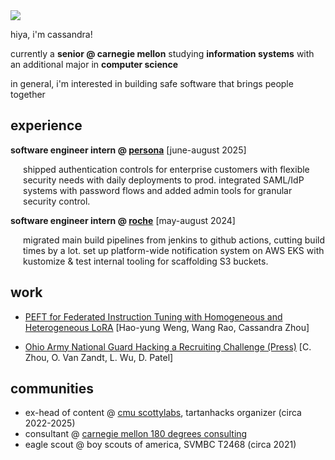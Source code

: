 
<img class="profile-picture" src="https://i.vsco.co/644b502b3721d774a35a7e1c?c=1&d=1&w=300">

hiya, i'm cassandra!

currently a __senior @ carnegie mellon__ studying __information systems__ with an additional major in __computer science__

in general, i'm interested in building safe software that brings people together 

## experience

__software engineer intern @ [persona](https://withpersona.com/)__  [june-august 2025]
<div style="margin-left: 20px;">shipped authentication controls for enterprise customers with flexible security needs with daily deployments to prod. integrated SAML/IdP systems with password flows and added admin tools for granular security control.</div>

__software engineer intern @ [roche](https://www.roche.com/)__  [may-august 2024]
<div style="margin-left: 20px;">migrated main build pipelines from jenkins to github actions, cutting build times by a lot. set up platform-wide notification system on AWS EKS with kustomize & test internal tooling for scaffolding S3 buckets.</div>

## work

* [PEFT for Federated Instruction Tuning with Homogeneous and
Heterogeneous LoRA](https://drive.google.com/file/d/1pNgIsTVH_on767GCtjW9ii6SjqglNtzM/view?usp=sharing) [Hao-yung Weng, Wang Rao, Cassandra Zhou]

* [Ohio Army National Guard Hacking a Recruiting Challenge (Press)](https://www.nationalguard.mil/News/News-Features/Article/4196842/ohio-army-national-guard-hacking-a-recruiting-challenge/) [C. Zhou, O. Van Zandt, L. Wu, D. Patel]

## communities

* ex-head of content @ [cmu scottylabs](https://www.scottylabs.org/), tartanhacks organizer (circa 2022-2025)
* consultant @ [carnegie mellon 180 degrees consulting](https://www.cmu180dc.org/)
* eagle scout @ boy scouts of america, SVMBC T2468 (circa 2021)